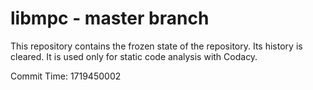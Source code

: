 # libmpc - master branch

This repository contains the frozen state of the repository.
Its history is cleared. It is used only for static code
analysis with Codacy.

Commit Time: 1719450002
